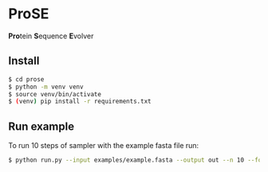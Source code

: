 # ProSE
**Pro**tein **S**equence **E**volver

## Install
```sh
$ cd prose
$ python -m venv venv
$ source venv/bin/activate
$ (venv) pip install -r requirements.txt
```

## Run example
To run 10 steps of sampler with the example fasta file run:
```sh
$ python run.py --input examples/example.fasta --output out --n 10 --fold_every 2
```
